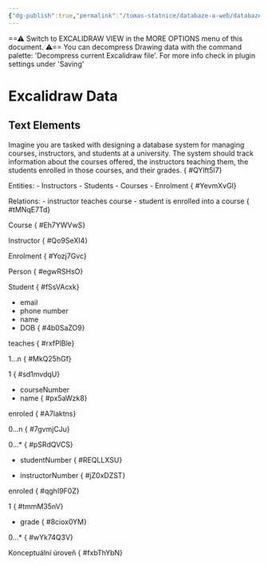 ```yaml
---
{"dg-publish":true,"permalink":"/tomas-statnice/databaze-a-web/databaze/exercises/university-course-enrolment/conceptual/","tags":["excalidraw","databaze_a_web","databaze"],"noteIcon":""}
---
```


==⚠  Switch to EXCALIDRAW VIEW in the MORE OPTIONS menu of this document. ⚠== You can decompress Drawing data with the command palette: 'Decompress current Excalidraw file'. For more info check in plugin settings under 'Saving'


# Excalidraw Data
## Text Elements
Imagine you are tasked with designing a database system for managing courses, instructors, 
and students at a university. The system should track information about the courses offered, 
the instructors teaching them, the students enrolled in those courses, and their grades.
{ #QYlft5l7}


Entities: 
    - Instructors
    - Students
    - Courses
    - Enrolment
{ #YevmXvGl}


Relations:
    - instructor teaches course
    - student is enrolled into a course
{ #tMNqE7Td}


Course
{ #Eh7YWVwS}


Instructor
{ #Qo9SeXI4}


Enrolment
{ #Yozj7Gvc}


Person
{ #egwRSHsO}


Student
{ #fSsVAcxk}


+ email
+ phone number
+ name
+ DOB
{ #4b0SaZO9}


teaches
{ #rxfPlBle}


1...n
{ #MkQ25hGf}


1
{ #sd1mvdqU}


+ courseNumber
+ name
{ #px5aWzk8}


enroled
{ #A7laktns}


0...n
{ #7gvmjCJu}


0...*
{ #pSRdQVCS}


+ studentNumber
{ #REQLLXSU}


+ instructorNumber
{ #jZ0xDZST}


enroled
{ #qghI9F0Z}


1
{ #tmmM35nV}


+ grade
{ #8ciox0YM}


0...*
{ #wYk74Q3V}


Konceptuální úroveň
{ #fxbThYbN}



